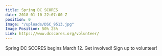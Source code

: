 ```yaml
---
title: Spring DC SCORES
date: 2018-01-10 22:07:00 Z
position: 0
Image: "/uploads/DSC_9513.jpg"
Image Position: 50% 25%
Link: https://www.dcscores.org/volunteer/
---
```


Spring DC SCORES begins March 12. Get involved! Sign up to volunteer!

